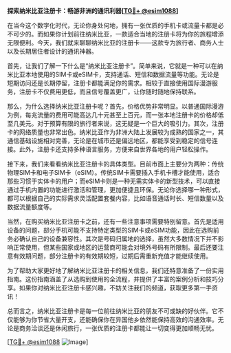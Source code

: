 **探索纳米比亚注册卡：畅游非洲的通讯利器[[TG💪+ @esim1088](https://t.me/s/esim1088)]**

在当今这个数字化时代，无论你身处何地，拥有一张优质的手机卡或流量卡都是必不可少的。而如果你计划前往纳米比亚，一款适合当地的注册卡将为你的旅程增添无限便利。今天，我们就来聊聊纳米比亚的注册卡——这款专为旅行者、商务人士以及长期居住者设计的通讯神器。

首先，让我们了解一下什么是“纳米比亚注册卡”。简单来说，它就是一种可以在纳米比亚本地使用的SIM卡或eSIM卡，支持通话、短信和数据流量等功能。无论是短期访问还是长期停留，注册卡都能满足你的需求。相较于直接使用国际漫游服务，注册卡不仅费用更低，而且信号覆盖更广，让你随时随地保持联系。

那么，为什么选择纳米比亚注册卡呢？首先，价格优势非常明显。以普通国际漫游为例，每兆流量的费用可能高达几十元甚至上百元，而一张本地注册卡的价格却低至几美元。对于预算有限的旅行者来说，这无疑是一个巨大的吸引力。其次，注册卡的网络质量也非常出色。纳米比亚作为非洲大陆上发展较为成熟的国家之一，其通信基础设施相对完善，无论是在城市还是偏远地区，都能享受到稳定的信号连接。此外，注册卡还支持多种语言服务，方便来自世界各地的用户轻松操作。

接下来，我们来看看纳米比亚注册卡的具体类型。目前市面上主要分为两种：传统物理SIM卡和电子SIM卡（eSIM）。传统SIM卡需要插入手机卡槽才能使用，适合那些习惯于实体卡的用户；而eSIM卡则是一种无需实体卡的新型技术，可以直接通过手机内置的功能进行激活和管理，更加便捷且环保。无论你选择哪一种形式，都可以根据自己的实际需求灵活配置套餐内容，比如语音通话时长、短信数量以及数据流量额度等。

当然，在购买纳米比亚注册卡之前，还有一些注意事项需要特别留意。首先是适用设备的问题，部分手机可能不支持特定类型的SIM卡或eSIM功能，因此在选购前务必确认自己的设备兼容性。其次是号码归属地的选择，虽然大多数情况下并不影响正常使用，但某些国家或地区的运营商可能会对境外号码有所限制。最后还要注意有效期问题，部分注册卡的有效期较短，过期后需重新充值才能继续使用。

为了帮助大家更好地了解纳米比亚注册卡的相关信息，我们还特意准备了一份实用指南。这份指南涵盖了从选购到使用的全流程，并提供了丰富的案例分析和技巧分享。如果你对纳米比亚注册卡感兴趣，不妨关注我们的频道，获取更多第一手资讯！

总而言之，纳米比亚注册卡是每一位前往纳米比亚的朋友不可或缺的好伙伴。它不仅能够为你节省大量开支，还能确保你在异国他乡依然能保持高效的沟通效率。无论是商务洽谈还是休闲旅行，一张优质的注册卡都能让一切变得更加顺畅无忧。

[[TG💪+ @esim1088](https://t.me/s/esim1088) ![Image](https://i.postimg.cc/4NQfJmqS/Snipaste-2025-05-13-00-14-12.png)]